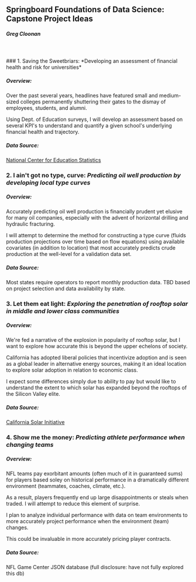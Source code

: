 ## Springboard Foundations of Data Science: Capstone Project Ideas
##### Greg Cloonan
<br>
  
  
</br>
### 1. Saving the Sweetbriars: *Developing an assessment of financial health and risk for universities*

##### Overview:
Over the past several years, headlines have featured small and medium-sized colleges permanently shuttering their gates to the dismay of employees, students, and alumni.

Using Dept. of Education surveys, I will develop an assessment based on several KPI's to understand and quantify a given school's underlying financial health and trajectory.

##### Data Source:
[National Center for Education Statistics](https://www.nces.ed.gov)  
  
  
  
### 2. I ain't got no type, curve: *Predicting oil well production by developing local type curves*

##### Overview:
Accurately predicting oil well production is financially prudent yet elusive for many oil companies, especially with the advent of horizontal drilling and hydraulic fracturing.

I will attempt to determine the method for constructing a type curve (fluids production projections over time based on flow equations) using available covariates (in addition to location) that most accurately predicts crude production at the well-level for a validation data set.

##### Data Source:
Most states require operators to report monthly production data. TBD based on project selection and data availability by state.  
  
  
  
### 3. Let them eat light: *Exploring the penetration of rooftop solar in middle and lower class communities*

##### Overview:
We're fed a narrative of the explosion in popularity of rooftop solar, but I want to explore how accurate this is beyond the upper echelons of society.

California has adopted liberal policies that incentivize adoption and is seen as a global leader in alternative energy sources, making it an ideal location to explore solar adoption in relation to economic class.

I expect some differences simply due to ability to pay but would like to understand the extent to which solar has expanded beyond the rooftops of the Silicon Valley elite.

##### Data Source:
[California Solar Initiative](https://www.californiasolarstatistics.ca.gov)  
  
  
  
### 4. Show me the money: *Predicting athlete performance when changing teams*

##### Overview:
NFL teams pay exorbitant amounts (often much of it in guaranteed sums) for players based soley on historical performance in a dramatically different environment (teammates, coaches, climate, etc.).

As a result, players frequently end up large disappointments or steals when traded. I will attempt to reduce this element of surprise.

I plan to analyze individual performance with data on team environments to more accurately project performance when the environment (team) changes.

This could be invaluable in more accurately pricing player contracts.

##### Data Source:
NFL Game Center JSON database (full disclosure: have not fully explored this db)
